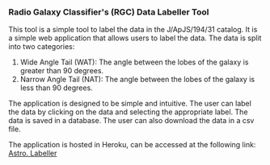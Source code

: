 ### Radio Galaxy Classifier's (RGC) Data Labeller Tool

This tool is a simple tool to label the data in the J/ApJS/194/31 catalog. It is a simple web application that allows users to label the data. The data is split into two categories:

1. Wide Angle Tail (WAT): The angle between the lobes of the galaxy is greater than 90 degrees.
2. Narrow Angle Tail (NAT): The angle between the lobes of the galaxy is less than 90 degrees.

The application is designed to be simple and intuitive. The user can label the data by clicking on the data and selecting the appropriate label. The data is saved in a database. The user can also download the data in a csv file. 

The application is hosted in Heroku, can be accessed at the following link: [Astro. Labeller](astro-labeller.herokuapp.com)
